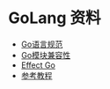 # GoLang 资料

- [Go语言规范](https://golang.google.cn/ref/spec)
- [Go模块兼容性](https://go.dev/blog/module-compatibility)
- [Effect Go](https://golang.google.cn/doc/effective_go#multiple-returns)
- [参考教程](https://www.topgoer.com/)
